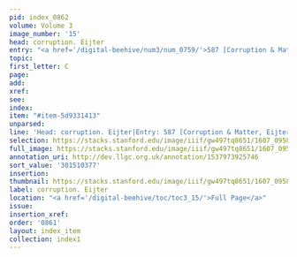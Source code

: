```yaml
---
pid: index_0862
volume: Volume 3
image_number: '15'
head: corruption. Eijter
entry: "<a href='/digital-beehive/num3/num_0759/'>587 [Corruption & Matter, Eijter]</a>"
topic:
first_letter: C
page:
add:
xref:
see:
index:
item: "#item-5d9331413"
unparsed:
line: 'Head: corruption. Eijter|Entry: 587 [Corruption & Matter, Eijter]|#item-5d9331413'
selection: https://stacks.stanford.edu/image/iiif/gw497tq8651/1607_0958/156,377,726,171/full/0/default.jpg
full_image: https://stacks.stanford.edu/image/iiif/gw497tq8651/1607_0958/full/full/0/default.jpg
annotation_uri: http://dev.llgc.org.uk/annotation/1537973925746
sort_value: '301510377'
insertion:
thumbnail: https://stacks.stanford.edu/image/iiif/gw497tq8651/1607_0958/156,377,726,171/150,/0/default.jpg
label: corruption. Eijter
location: "<a href='/digital-beehive/toc/toc3_15/'>Full Page</a>"
issue:
insertion_xref:
order: '0861'
layout: index_item
collection: index1
---
```

